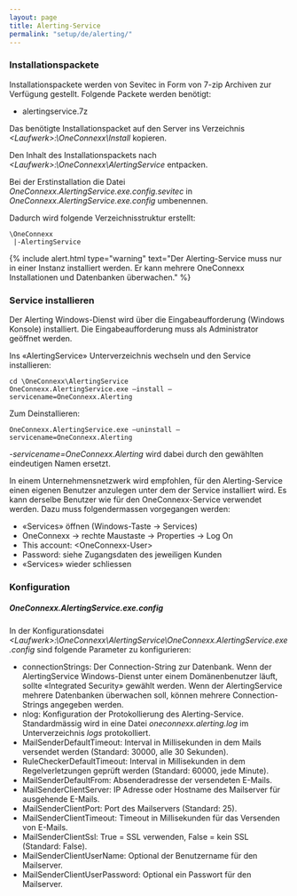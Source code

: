 ```yaml
---
layout: page
title: Alerting-Service
permalink: "setup/de/alerting/"
---
```


### Installationspackete
Installationspackete werden von Sevitec in Form von 7-zip Archiven zur Verfügung gestellt. Folgende Packete werden benötigt:

* alertingservice.7z

Das benötigte Installationspacket auf den Server ins Verzeichnis *&lt;Laufwerk&gt;:\OneConnexx\Install* kopieren.

Den Inhalt des Installationspackets nach *&lt;Laufwerk&gt;:\OneConnexx\AlertingService* entpacken.

Bei der Erstinstallation die Datei *OneConnexx.AlertingService.exe.config.sevitec* in *OneConnexx.AlertingService.exe.config* umbenennen.

Dadurch wird folgende Verzeichnisstruktur erstellt:

```
\OneConnexx
 |-AlertingService
```

{% include alert.html type="warning" text="Der Alerting-Service muss nur in einer Instanz installiert werden. Er kann mehrere OneConnexx Installationen und Datenbanken überwachen." %}

### Service installieren
Der Alerting Windows-Dienst wird über die Eingabeaufforderung (Windows Konsole) installiert. Die Eingabeaufforderung muss als
Administrator geöffnet werden.

Ins «AlertingService» Unterverzeichnis wechseln und den Service installieren:

```
cd \OneConnexx\AlertingService
OneConnexx.AlertingService.exe –install –servicename=OneConnexx.Alerting
```

Zum Deinstallieren:

```
OneConnexx.AlertingService.exe –uninstall –servicename=OneConnexx.Alerting
```

_-servicename=OneConnexx.Alerting_ wird dabei durch den gewählten eindeutigen Namen ersetzt.

In einem Unternehmensnetzwerk wird empfohlen, für den Alerting-Service einen eigenen Benutzer anzulegen unter dem der
Service installiert wird. Es kann derselbe Benutzer wie für den OneConnexx-Service verwendet werden. Dazu muss folgendermassen
vorgegangen werden:

* «Services» öffnen (Windows-Taste -> Services)
* OneConnexx -> rechte Maustaste -> Properties -> Log On
* This account: &lt;OneConnexx-User&gt;
* Password: siehe Zugangsdaten des jeweiligen Kunden
* «Services» wieder schliessen

### Konfiguration

##### OneConnexx.AlertingService.exe.config

In der Konfigurationsdatei *&lt;Laufwerk&gt;:\OneConnexx\AlertingService\OneConnexx.AlertingService.exe.config* sind folgende Parameter zu konfigurieren:

* connectionStrings: Der Connection-String zur Datenbank. Wenn der AlertingService Windows-Dienst unter einem Domänenbenutzer läuft, sollte «Integrated Security» gewählt werden. Wenn der AlertingService mehrere Datenbanken überwachen soll, können mehrere Connection-Strings angegeben werden.
* nlog: Konfiguration der Protokollierung des Alerting-Service. Standardmässig wird in eine Datei *oneconnexx.alerting.log* im Unterverzeichnis *logs* protokolliert.
* MailSenderDefaultTimeout: Interval in Millisekunden in dem Mails versendet werden (Standard: 30000, alle 30 Sekunden).
* RuleCheckerDefaultTimeout: Interval in Millisekunden in dem Regelverletzungen geprüft werden (Standard: 60000, jede Minute).
* MailSenderDefaultFrom: Absenderadresse der versendeten E-Mails.
* MailSenderClientServer: IP Adresse oder Hostname des Mailserver für ausgehende E-Mails.
* MailSenderClientPort: Port des Mailservers (Standard: 25).
* MailSenderClientTimeout: Timeout in Millisekunden für das Versenden von E-Mails.
* MailSenderClientSsl: True = SSL verwenden, False = kein SSL (Standard: False).
* MailSenderClientUserName: Optional der Benutzername für den Mailserver.
* MailSenderClientUserPassword: Optional ein Passwort für den Mailserver.

